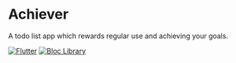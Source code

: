 # Achiever

A todo list app which rewards regular use and achieving your goals.

[![Flutter][flutter_badge]][flutter_link]
[![Bloc Library][bloc_badge]][bloc_link]

[flutter_badge]: https://img.shields.io/badge/-Flutter-blue?logo=flutter
[flutter_link]: https://flutter.dev
[bloc_badge]: https://tinyurl.com/bloc-library
[bloc_link]: https://github.com/felangel/bloc

